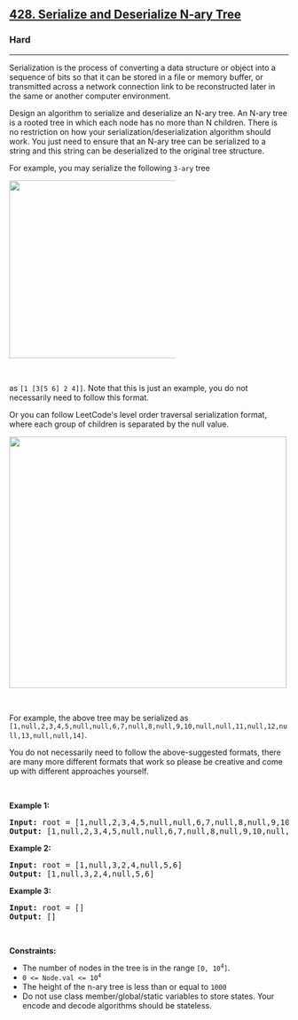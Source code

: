 <h2><a href="https://leetcode.com/problems/serialize-and-deserialize-n-ary-tree">428. Serialize and Deserialize N-ary Tree</a></h2><h3>Hard</h3><hr><p>Serialization is the process of converting a data structure or object into a sequence of bits so that it can be stored in a file or memory buffer, or transmitted across a network connection link to be reconstructed later in the same or another computer environment.</p>

<p>Design an algorithm to serialize and deserialize an N-ary tree. An N-ary tree is a rooted tree in which each node has no more than N children. There is no restriction on how your serialization/deserialization algorithm should work. You just need to ensure that an N-ary tree can be serialized to a string and this string can be deserialized to the original tree structure.</p>

<p>For example, you may serialize the following <code>3-ary</code> tree</p>
<img src="https://assets.leetcode.com/uploads/2018/10/12/narytreeexample.png" style="width: 500px; max-width: 300px; height: 321px;" />
<p>&nbsp;</p>

<p>as <code>[1 [3[5 6] 2 4]]</code>. Note that this is just an example, you do not necessarily need to follow this format.</p>

<p>Or you can follow LeetCode&#39;s level order traversal serialization format, where each group of children is separated by the null value.</p>
<img alt="" src="https://assets.leetcode.com/uploads/2019/11/08/sample_4_964.png" style="width: 500px; height: 454px;" />
<p>&nbsp;</p>

<p>For example, the above tree may be serialized as <code>[1,null,2,3,4,5,null,null,6,7,null,8,null,9,10,null,null,11,null,12,null,13,null,null,14]</code>.</p>

<p>You do not necessarily need to follow the above-suggested formats, there are many more different formats that work so please be creative and come up with different approaches yourself.</p>

<p>&nbsp;</p>
<p><strong class="example">Example 1:</strong></p>

<pre>
<strong>Input:</strong> root = [1,null,2,3,4,5,null,null,6,7,null,8,null,9,10,null,null,11,null,12,null,13,null,null,14]
<strong>Output:</strong> [1,null,2,3,4,5,null,null,6,7,null,8,null,9,10,null,null,11,null,12,null,13,null,null,14]
</pre>

<p><strong class="example">Example 2:</strong></p>

<pre>
<strong>Input:</strong> root = [1,null,3,2,4,null,5,6]
<strong>Output:</strong> [1,null,3,2,4,null,5,6]
</pre>

<p><strong class="example">Example 3:</strong></p>

<pre>
<strong>Input:</strong> root = []
<strong>Output:</strong> []
</pre>

<p>&nbsp;</p>
<p><strong>Constraints:</strong></p>

<ul>
	<li>The number of nodes in the tree is in the range <code>[0, 10<sup>4</sup>]</code>.</li>
	<li><code>0 &lt;= Node.val &lt;= 10<sup>4</sup></code></li>
	<li>The height of the n-ary tree is less than or equal to <code>1000</code></li>
	<li>Do not use class member/global/static variables to store states. Your encode and decode algorithms should be stateless.</li>
</ul>
